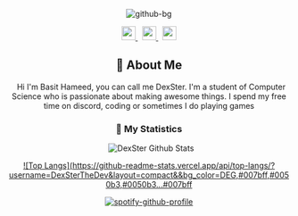 <div align = "center">

![github-bg](https://github.com/DexSterTheDev/DexSterTheDev/assets/56188490/914584b5-32de-4cb6-b903-b719a6427ce4)
<p align="center">
    <a href="https://basitshahidhamid.wixsite.com/dexstercodes">
        <img src="https://www.export-entreprises.com/wp-content/themes/ee-jnhey/img/solutions/sub/trade-portal/hero-icon-sub-trade-portal.svg" width="25px" />
    </a>
    &nbsp;
    <a href="https://github.com/DexSterTheDev/">
        <img src="https://static.wixstatic.com/media/d323bd_d84bd6dda971456e97010225b1d00d1d~mv2.png/v1/fill/w_30,h_30,al_c,q_85,usm_0.66_1.00_0.01/d323bd_d84bd6dda971456e97010225b1d00d1d~mv2.webp" width="25px" />
    </a>
    &nbsp;
    <a href="https://twitter.com/iambasithameed/">
        <img src="https://static.wixstatic.com/media/c4392d634a0148fda8b7b2b0ad98293b.png/v1/fill/w_30,h_30,al_c,q_85,usm_0.66_1.00_0.01/c4392d634a0148fda8b7b2b0ad98293b.webp" width="25px" />
    </a>
</p>


## :bust_in_silhouette: About Me
&nbsp;
Hi I'm Basit Hameed,  you can call me DexSter. I'm a student of Computer Science who is passionate about making awesome things. I spend my free time on discord, coding or sometimes I do playing games


 ### 🔖 My Statistics
&nbsp;
![DexSter Github Stats](https://github-readme-stats.vercel.app/api?username=DexSterTheDev&theme=dracula&show_icons=true)
    
[![Top Langs](https://github-readme-stats.vercel.app/api/top-langs/?username=DexSterTheDev&layout=compact&&bg_color=DEG,#007bff,#0050b3,#0050b3...#007bff
](https://github.com/DexSterTheDev)
    
    
[![spotify-github-profile](https://spotify-github-profile.vercel.app/api/view?uid=no1z8d43u06hgap5b9c7nd6fh&cover_image=true&theme=novatorem&bar_color=e20bfe&bar_color_cover=true)](https://github.com/DexSterTheDev/)
    
  
</div>
